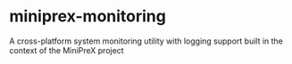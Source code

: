 # miniprex-monitoring
A cross-platform system monitoring utility with logging support built in the context of the MiniPreX project
